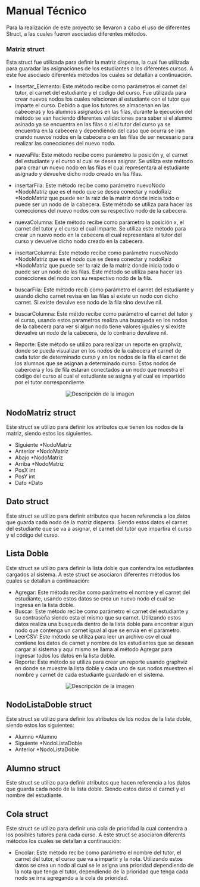 # Manual Técnico

<p>
Para la realización de este proyecto se llevaron a cabo el uso de diferentes Struct, a las cuales fueron asociadas diferentes métodos.
<p>

### Matriz struct
<p>
Esta struct fue utilizada para definir la matriz dispersa, la cual fue utilizada para guaradar las asignaciones de los estudiantes a los diferentes cursos. A este fue asociado diferentes métodos los cuales se detallan a continuación.

- Insertar_Elemento: Este método recibe como parámetros el carnet del tutor, el carnet del estudiante y el codigo del curso. Fue utilizada para crear nuevos nodos los cuales relacionan al estudiante con el tutor que imparte el curso. Debido a que los tutores se almacenan en las cabeceras y los alumnos asignados en las filas, durante la ejecución del método se van haciendo diferentes validaciones para saber si el alumno asinado ya se encuentra en las filas o si el tutor del curso ya se encuentra en la cabecera y dependiendo del caso que ocurra se iran crando nuevos nodos en la cabecera o en las filas de ser necesario para realizar las conecciones del nuevo nodo.

- nuevaFila: Este método recibe como parámetro la posición y, el carnet del estudiante y el curso al cual se desea asignar. Se utiliza este método para crear un nuevo nodo en las filas el cual representara al estudiante asignado y devuelve dicho nodo creado en las filas.

- insertarFila: Este método recibe como parámetro nuevoNodo *NodoMatriz que es el nodo que se desea conectar y nodoRaiz *NodoMatriz que puede ser la raiz de la matriz donde inicia todo o puede ser un nodo de la cabecera. Este método se utiliza para hacer las conecciones del nuevo nodos con su respectivo nodo de la cabecera.

- nuevaColumna: Este método recibe como parámetro la posición x, el carnet del tutor y el curso el cual imparte. Se utiliza este método para crear un nuevo nodo en la cabecera el cual representara al tutor del curso y devuelve dicho nodo creado en la cabecera.

- insertarColumna: Este método recibe como parámetro nuevoNodo *NodoMatriz que es el nodo que se desea conectar y nodoRaiz *NodoMatriz que puede ser la raiz de la matriz donde inicia todo o puede ser un nodo de las filas. Este método se utiliza para hacer las conecciones del nodo con su respectivo nodo de la fila.

- buscarFila: Este método recib como parámetro el carnet del estudiante y usando dicho carnet revisa en las filas si existe un nodo con dicho carnet. Si existe devulve ese nodo de la fila sino devulve nil.

- buscarColumna: Este métdo recibe como parámetro el carnet del tutor y el curso, usando estos parametros realiza una busqueda en los nodos de la cabecera para ver si algun nodo tiene valores iguales y sí existe devuelve un nodo de la cabecera, de lo contrario devuleve nil. 

- Reporte: Este método se utilizo para realizar un reporte en graphviz, donde se pueda visualizar en los nodos de la cabecera el carnet de cada tutor de determinado curso y en los nodos de la fila el carnet de los alumnos que se asignan a determinado curso. Estos nodos de cabercera y los de fila estaran conectados a un nodo que muestra el código del curso al cual el estudiante se asigna y el cual es impartido por el tutor correspondiente.
<p>
<p align="center">
  <img src="https://i.postimg.cc/8cwRpFD3/Captura-de-pantalla-2023-12-19-110008.png" alt="Descripción de la imagen">
</p>

## NodoMatriz struct

<p>
Este struct se utilizo para definir los atributos que tienen los nodos de la matriz, siendo estos los siguientes.

- Siguiente *NodoMatriz 
- Anterior  *NodoMatriz
- Abajo     *NodoMatriz
- Arriba    *NodoMatriz
- PosX      int
- PosY      int
- Dato      *Dato
<p>

## Dato struct

<p>
Este struct se utilizo para definir atributos que hacen referencia a los datos que guarda cada nodo de la matriz dispersa. Siendo estos datos el carnet del estudiante que se va a asignar, el carnet del tutor que impartira el curso y el código del curso.
<p>

## Lista Doble

<p>
Este struct se utilizo para definir la lista doble que contendra los estudiantes cargados al sistema. A este struct se asociaron diferentes métodos los cuales se detallan a continuación:

- Agregar: Este método recibe como parámetro el nombre y el carnet del estudiante, usando estos datos se crea un nuevo nodo el cual se ingresa en la lista doble.
- Buscar: Este método recibe como parámetro el carnet del estudiante y su contraseña siendo esta el mismo que su carnet. Utilizando estos datos realiza una busqueda dentro de la lista doble para encontrar algun nodo que contenga un carnet igual al que se envia en el parámetro.
- LeerCSV: Este método se utiliza para leer un archivo csv el cual contiene los datos de carnet y nombre de los estudiantes que se desean cargar al sistema y aquí mismo se llama al método Agregar para ingresar todos los datos en la lista doble.
- Reporte: Este método se utiliza para crear un reporte usando graphviz en donde se muestre la lista doble y cada uno de sus nodos muestren el nombre y carnet de cada estudiante guardado en el sistema.
<p>
<p align="center">
  <img src="https://i.postimg.cc/13wTXLr0/Captura-de-pantalla-2023-12-19-130035.png" alt="Descripción de la imagen">
</p>

## NodoListaDoble struct

<p>
Este struct se utilizo para definir los atributos de los nodos de la lista doble, siendo estos los siguientes:

- Alumno    *Alumno
- Siguiente *NodoListaDoble
- Anterior  *NodoListaDoble
<p>

## Alumno struct

<p>
Este struct se utilizo para definir atributos que hacen referencia a los datos que guarda cada nodo de la lista doble. Siendo estos datos el carnet y el nombre del estudiante.
<p>

## Cola struct

<p>
Este struct se utilizo para definir una cola de prioridad la cual contendra a los posibles tutores para cada curso. A este struct se asociaron diferents métodos los cuales se detallan a continaución:

- Encolar: Este método recibe como parámetro el nombre del tutor, el carnet del tutor, el curso que va a impartir y la nota. Utilizando estos datos se crea un nodo al cual se le asigna una prioridad dependiendo de la nota que tenga el tutor, dependiendo de la prioridad que tenga cada nodo se irna agregando a la cola de prioridad.
<p>

